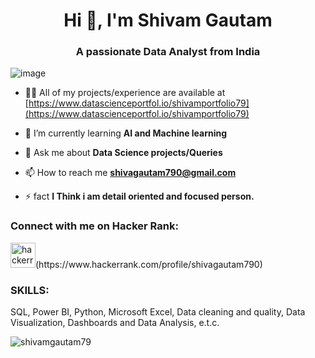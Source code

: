 <h1 align="center">Hi 👋, I'm Shivam Gautam</h1>
<h3 align="center">A passionate Data Analyst from India</h3>

![image](https://camo.githubusercontent.com/cae12fddd9d6982901d82580bdf321d81fb299141098ca1c2d4891870827bf17/68747470733a2f2f6d69726f2e6d656469756d2e636f6d2f6d61782f313336302f302a37513379765349765f7430696f4a2d5a2e676966)


- 👨‍💻 All of my projects/experience are available at [https://www.datascienceportfol.io/shivamportfolio79](https://www.datascienceportfol.io/shivamportfolio79)

- 🌱 I’m currently learning **AI and Machine learning**

- 💬 Ask me about **Data Science projects/Queries**

- 📫 How to reach me **shivagautam790@gmail.com**

- ⚡ fact **I Think i am detail oriented and focused person.**

<h3 align="left">Connect with me on Hacker Rank:</h3>
<p align="left">
<img src='https://cdn.jsdelivr.net/npm/simple-icons@3.0.1/icons/hackerrank.svg' alt='hackerrank' height='40'>(https://www.hackerrank.com/profile/shivagautam790) 
</p>

<h3 align="left"> SKILLS:</h3>
<p align="left"> SQL, Power BI, Python, Microsoft Excel, Data cleaning and quality, Data Visualization, Dashboards and Data Analysis, e.t.c. </p>



<p><img align="center" src="https://github-readme-streak-stats.herokuapp.com/?user=shivamgautam79&" alt="shivamgautam79" /></p>
